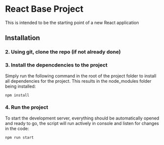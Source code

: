 # React Base Project
This is intended to be the starting point of a new React application

## Installation

### 2. Using git, clone the repo (if not already done)
### 3. Install the depencdencies to the project

Simply run the following command in the root of the project folder to install all dependencies for the project. This results in the node_modules folder being installed:

```
npm install
```

### 4. Run the project

To start the development server, everything should be automatically opened and ready to go, the script will run actively in console and listen for changes in the code:

```
npm run start
```